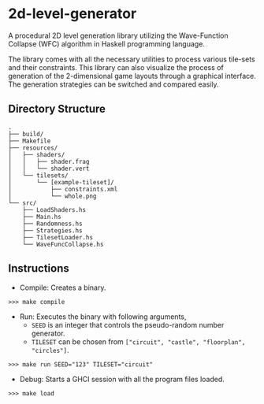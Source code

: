 # 2d-level-generator
A procedural 2D level generation library utilizing the Wave-Function Collapse (WFC) algorithm in Haskell programming language.

The library comes with all the necessary utilities to process various tile-sets and their constraints. This library can also visualize the process of generation of the 2-dimensional game layouts through a graphical interface. The generation strategies can be switched and compared easily.

## Directory Structure

```
.
├── build/
├── Makefile
├── resources/
│   ├── shaders/
│   │   ├── shader.frag
│   │   └── shader.vert
│   └── tilesets/
│       └── [example-tileset]/
│           ├── constraints.xml
│           └── whole.png
└── src/
    ├── LoadShaders.hs
    ├── Main.hs
    ├── Randomness.hs
    ├── Strategies.hs
    ├── TilesetLoader.hs
    └── WaveFuncCollapse.hs
```

## Instructions

- Compile: Creates a binary.

```
>>> make compile
```

- Run: Executes the binary with following arguments,
  - `SEED` is an integer that controls the pseudo-random number generator.
  - `TILESET` can be chosen from `["circuit", "castle", "floorplan", "circles"]`.

```
>>> make run SEED="123" TILESET="circuit"
```

- Debug: Starts a GHCI session with all the program files loaded.

```
>>> make load
```
